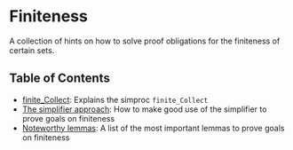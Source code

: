 # Finiteness
A collection of hints on how to solve proof obligations for the finiteness of certain sets.

## Table of Contents
- [finite_Collect](finite-collect.md): Explains the simproc `finite_Collect`
- [The simplifier approach](simp.md): How to make good use of the simplifier to prove goals on finiteness
- [Noteworthy lemmas](lemmas.md): A list of the most important lemmas to prove goals on finiteness